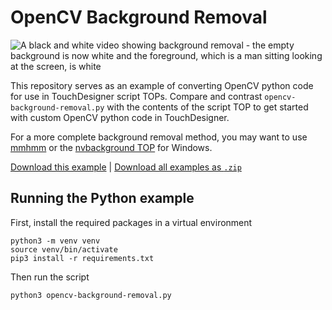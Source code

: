 # OpenCV Background Removal

![A black and white video showing background removal - the empty background is now white and the foreground, which is a man sitting looking at the screen, is white](./bgr.gif)

This repository serves as an example of converting OpenCV python code for use in TouchDesigner script TOPs. Compare and contrast `opencv-background-removal.py` with the contents of the script TOP to get started with custom OpenCV python code in TouchDesigner.

For a more complete background removal method, you may want to use [mmhmm](https://mmhmm.app/download) or the [nvbackground TOP](https://docs.derivative.ca/Nvidia_Background_TOP) for Windows.

[Download this example](https://github.com/XRRCA/CreativeCoding/raw/main/touchdesigner/opencv-background-removal/opencv-background-removal.toe) | [Download all examples as `.zip`](https://github.com/XRRCA/CreativeCoding/archive/refs/heads/main.zip)

## Running the Python example

First, install the required packages in a virtual environment

```
python3 -m venv venv
source venv/bin/activate
pip3 install -r requirements.txt
```

Then run the script

```
python3 opencv-background-removal.py
```
